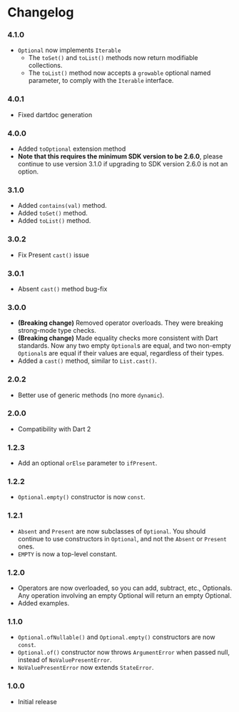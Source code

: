 # Changelog
### 4.1.0
  * `Optional` now implements `Iterable`
    * The `toSet()` and `toList()` methods now return modifiable collections.
    * The `toList()` method now accepts a `growable` optional named parameter, to comply with the `Iterable` interface.

### 4.0.1
  * Fixed dartdoc generation

### 4.0.0
  * Added `toOptional` extension method
  * **Note that this requires the minimum SDK version to be 2.6.0**,
    please continue to use version 3.1.0 if upgrading to SDK version 2.6.0
    is not an option.

### 3.1.0
  * Added `contains(val)` method.
  * Added `toSet()` method.
  * Added `toList()` method.
  
### 3.0.2
  * Fix Present `cast()` issue

### 3.0.1
  * Absent `cast()` method bug-fix

### 3.0.0
  * **(Breaking change)** Removed operator overloads.  They were breaking strong-mode type checks.
  * **(Breaking change)** Made equality checks more consistent with Dart standards.  Now any two empty `Optional`s are
    equal, and two non-empty `Optional`s are equal if their values are equal, regardless of their types.
  * Added a `cast()` method, similar to `List.cast()`.

### 2.0.2
  * Better use of generic methods (no more `dynamic`).

### 2.0.0
  * Compatibility with Dart 2

### 1.2.3
  * Add an optional `orElse` parameter to `ifPresent`.

### 1.2.2
  * `Optional.empty()` constructor is now `const`.

### 1.2.1
  * `Absent` and `Present` are now subclasses of `Optional`.  You should continue to use constructors in `Optional`, and not
    the `Absent` or `Present` ones.
  * `EMPTY` is now a top-level constant.

### 1.2.0
  * Operators are now overloaded, so you can add, subtract, etc., Optionals.  Any operation involving an empty Optional
    will return an empty Optional.
  * Added examples.

### 1.1.0
  * `Optional.ofNullable()` and `Optional.empty()` constructors are now `const`.
  * `Optional.of()` constructor now throws `ArgumentError` when passed null, instead of `NoValuePresentError`.
  * `NoValuePresentError` now extends `StateError`.

### 1.0.0
  * Initial release
